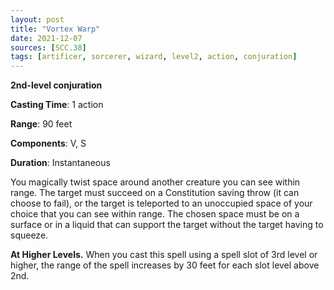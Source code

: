 ```yaml
---
layout: post
title: "Vortex Warp"
date: 2021-12-07
sources: [SCC.38]
tags: [artificer, sorcerer, wizard, level2, action, conjuration]
---
```


**2nd-level conjuration**

**Casting Time**: 1 action

**Range**: 90 feet

**Components**: V, S

**Duration**: Instantaneous

You magically twist space around another creature you can see within range. The target must succeed on a Constitution saving throw (it can choose to fail), or the target is teleported to an unoccupied space of your choice that you can see within range. The chosen space must be on a surface or in a liquid that can support the target without the target having to squeeze.

**At Higher Levels.** When you cast this spell using a spell slot of 3rd level or higher, the range of the spell increases by 30 feet for each slot level above 2nd.
